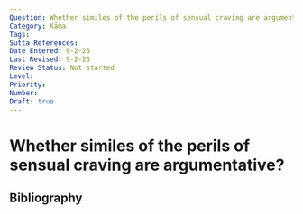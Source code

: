 ```yaml
---
Question: Whether similes of the perils of sensual craving are argumentative?
Category: Kāma
Tags: 
Sutta References: 
Date Entered: 9-2-25
Last Revised: 9-2-25
Review Status: Not started
Level: 
Priority: 
Number: 
Draft: true
---
```


# Whether similes of the perils of sensual craving are argumentative?

## Bibliography

<!-- 

Notes:

The question is whether the Buddha used these similes as arguments from analogy, or just as illustrations to pump the intuitions of his listeners. The distinction is important, because depending on which intention the Buddha had, how we might use those similes ourselves is altered, particularly when trying to clarify the Buddhist view of sensuality. I'm inclined to think they were illustrative and not argumentative.

 -->